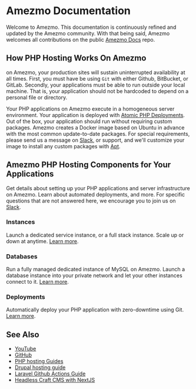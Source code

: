 # Amezmo Documentation

Welcome to Amezmo. This documentation is continuously refined and updated
by the Amezmo community. With that being said, Amezmo welcomes all
contributions on the public [Amezmo Docs](https://github.com/amezmo/docs) repo.

## How PHP Hosting Works On Amezmo

on Amezmo, your production sites will sustain uninterrupted availability
at all times. First, you must have be using `Git` with either Github, BitBucket,
or GitLab. Secondly, your applications must be able to run outside your local
machine. That is, your application should not be hardcoded to depend on
a personal file or directory.

Your PHP applications on Amezmo execute in a homogeneous server environment.
Your application is deployed with [Atomic PHP Deployments](/docs/deployments).
Out of the box, your application should run without requiring custom packages.
Amezmo creates a Docker image based on Ubuntu in advance with the
most common update-to-date packages. For special requirements, please send us a
message on [Slack](https://wwww.amezmo.com/goslack), or support,
and we'll customize your image to install any custom packages with
[Apt](https://manpages.ubuntu.com/manpages/xenial/man8/apt-get.8.html).

## Amezmo PHP Hosting Components for Your Applications

Get details about setting up your PHP applications and server infrastructure on Amezmo. Learn about
automated deployments, and more. For specific questions that are not answered here, we encourage you to join us on [Slack](/goslack).

### Instances

Launch a dedicated service instance, or a full stack instance. Scale up or down at anytime.
[Learn more](/docs/instances).

### Databases

Run a fully managed dedicated instance of MySQL on Amezmo. Launch a database instance
into your private network and let your other instances connect to it.
[Learn more](/docs/databases).

### Deployments

Automatically deploy your PHP application with zero-downtime using Git.
[Learn more](/docs/deployments).

## See Also

- [YouTube](https://www.youtube.com/@AmezmoPHP)
- [GitHub](https://www.github.com/amezmo)
- [PHP hosting Guides](https://www.amezmo.com/guides)
- [Drupal hosting guide](https://www.amezmo.com/guides/deploy-a-drupal-site-on-amezmo)
- [Laravel Github Actions Guide](https://www.amezmo.com/laravel-hosting-guides/deploying-laravel-with-github-actions)
- [Headless Craft CMS with NextJS](https://www.amezmo.com/craft-cms-hosting-guides/how-to-set-up-a-headless-craft-cms-with-nextjs)